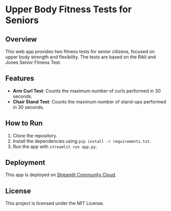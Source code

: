 # Upper Body Fitness Tests for Seniors

## Overview
This web app provides two fitness tests for senior citizens, focused on upper body strength and flexibility. The tests are based on the Rikli and Jones Senior Fitness Test.

## Features
- **Arm Curl Test**: Counts the maximum number of curls performed in 30 seconds.
- **Chair Stand Test**: Counts the maximum number of stand-ups performed in 30 seconds.

## How to Run
1. Clone the repository.
2. Install the dependencies using `pip install -r requirements.txt`.
3. Run the app with `streamlit run app.py`.

## Deployment
This app is deployed on [Streamlit Community Cloud](https://streamlit.io/cloud).

## License
This project is licensed under the MIT License.
